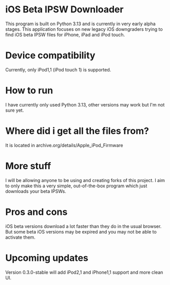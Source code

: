 # iOS Beta IPSW Downloader

This program is built on Python 3.13 and is currently in very early alpha stages. This application focuses on new legacy iOS downgraders trying to find iOS beta IPSW files for iPhone, iPad and iPod touch.

# Device compatibility

Currently, only iPod1,1 (iPod touch 1) is supported. 

# How to run

I have currently only used Python 3.13, other versions may work but I'm not sure yet.

# Where did i get all the files from?

It is located in archive.org/details/Apple_iPod_Firmware

# More stuff

I will be allowing anyone to be using and creating forks of this project. I aim to only make this a very simple, out-of-the-box program which just downloads your beta IPSWs.


# Pros and cons

iOS beta versions download a lot faster than they do in the usual browser. But some beta iOS versions may be expired and you may not be able to activate them.

# Upcoming updates

Version 0.3.0-stable will add iPod2,1 and iPhone1,1 support and more clean UI.

